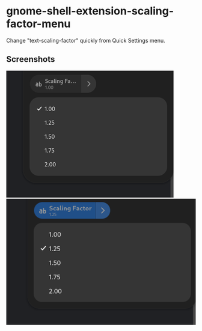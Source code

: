 # gnome-shell-extension-scaling-factor-menu

Change "text-scaling-factor" quickly from Quick Settings menu.

## Screenshots

![Screenshot 1](.github/screen1.png)
![Screenshot 2](.github/screen2.png)

